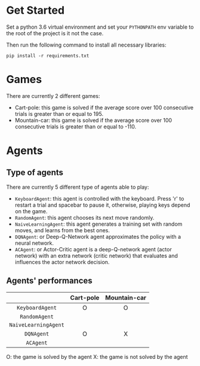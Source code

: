 # Get Started

Set a python 3.6 virtual environment and set your `PYTHONPATH` env variable to the root of the project is it not the case.

Then run the following command to install all necessary libraries:
```
pip install -r requirements.txt
```

# Games

There are currently 2 different games:
  - Cart-pole: this game is solved if the average score over 100 consecutive trials is greater than or equal to 195.
  - Mountain-car: this game is solved if the average score over 100 consecutive trials is greater than or equal to -110.


# Agents

## Type of agents

There are currently 5 different type of agents able to play:
  - `KeyboardAgent`: this agent is controlled with the keyboard. Press 'r' to restart a trial and spacebar to pause it, otherwise, playing keys depend on the game.
  - `RandomAgent`: this agent chooses its next move randomly.
  - `NaiveLearningAgent`: this agent generates a training set with random moves, and learns from the best ones.
  - `DQNAgent`: or Deep-Q-Network agent approximates the policy with a neural network.
  - `ACAgent`: or Actor-Critic agent is a deep-Q-network agent (actor network) with an extra network (critic network) that evaluates and influences the actor network decision.


## Agents' performances


|                      | Cart-pole | Mountain-car |
| :------------------: | :-------: | :----------: |
|   `KeyboardAgent`    |     O     |      O       |
|    `RandomAgent`     |           |              |
| `NaiveLearningAgent` |           |              |
|      `DQNAgent`      |     O     |      X       |
|      `ACAgent`       |           |              |

O: the game is solved by the agent
X: the game is not solved by the agent